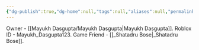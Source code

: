 ```yaml
---
{"dg-publish":true,"dg-home":null,"tags":null,"aliases":null,"permalink":"/mayukh-dasgupta/games/roblox/accounts-of-mayukh-dasgupta/","dgPassFrontmatter":true}
---
```


Owner - [[Mayukh Dasgupta/Mayukh Dasgupta\|Mayukh Dasgupta]].
Roblox ID - Mayukh_Dasgupta123.
Game Friend - [[_Shatadru Bose\|_Shatadru Bose]].